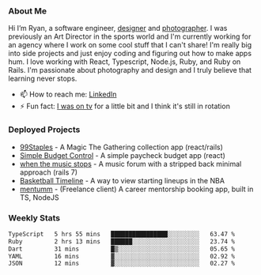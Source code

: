 ### About Me
Hi I’m Ryan, a software engineer, [designer](https://www.denvermullets.com/video) and [photographer](https://www.denvermullets.com/). I was previously an Art Director in the sports world and I'm currently working for an agency where I work on some cool stuff that I can't share! I'm really big into side projects and just enjoy coding and figuring out how to make apps hum. I love working with React, Typescript, Node.js, Ruby, and Ruby on Rails. I'm passionate about photography and design and I truly believe that learning never stops.

- 📫 How to reach me: [LinkedIn](https://www.linkedin.com/in/ryanvaznis)
- ⚡ Fun fact: [I was on tv](https://vimeo.com/381425882) for a little bit and I think it's still in rotation

### Deployed Projects
- [99Staples](https://www.99staples.com/collections/denvermullets/9) - A Magic The Gathering collection app (react/rails)
- [Simple Budget Control](https://simplebudgetcontrol.com/) - A simple paycheck budget app (react)
- [when the music stops](https://whenthemusicstops.net) - A music forum with a stripped back minimal approach (rails 7)
- [Basketball Timeline](https://basketball-timeline.com/?team=PHO&year=2023) - A way to view starting lineups in the NBA
- [mentumm](https://portal.mentumm.com/) - (Freelance client) A career mentorship booking app, built in TS, NodeJS

### Weekly Stats
<!--START_SECTION:waka-->

```txt
TypeScript   5 hrs 55 mins   ████████████████░░░░░░░░░   63.47 %
Ruby         2 hrs 13 mins   ██████░░░░░░░░░░░░░░░░░░░   23.74 %
Dart         31 mins         █▒░░░░░░░░░░░░░░░░░░░░░░░   05.65 %
YAML         16 mins         ▓░░░░░░░░░░░░░░░░░░░░░░░░   02.92 %
JSON         12 mins         ▓░░░░░░░░░░░░░░░░░░░░░░░░   02.27 %
```

<!--END_SECTION:waka-->
